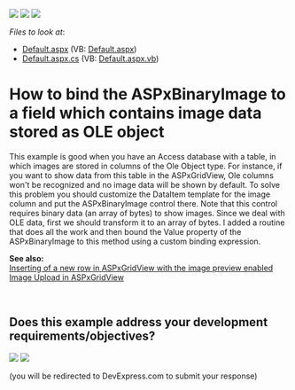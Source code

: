 <!-- default badges list -->
[![](https://img.shields.io/badge/Open_in_DevExpress_Support_Center-FF7200?style=flat-square&logo=DevExpress&logoColor=white)](https://supportcenter.devexpress.com/ticket/details/E1414)
[![](https://img.shields.io/badge/📖_How_to_use_DevExpress_Examples-e9f6fc?style=flat-square)](https://docs.devexpress.com/GeneralInformation/403183)
[![](https://img.shields.io/badge/💬_Leave_Feedback-feecdd?style=flat-square)](#does-this-example-address-your-development-requirementsobjectives)
<!-- default badges end -->
<!-- default file list -->
*Files to look at*:

* [Default.aspx](./CS/Default.aspx) (VB: [Default.aspx](./VB/Default.aspx))
* [Default.aspx.cs](./CS/Default.aspx.cs) (VB: [Default.aspx.vb](./VB/Default.aspx.vb))
<!-- default file list end -->
# How to bind the ASPxBinaryImage to a field which contains image data stored as OLE object


<p>This example is good when you have an Access database with a table, in which images are stored in columns of the Ole Object type. For instance, if you want to show data from this table in the ASPxGridView, Ole columns won't be recognized and no image data will be shown by default. To solve this problem you should customize the DataItem template for the image column and put the ASPxBinaryImage control there. Note that this control requires binary data (an array of bytes) to show images. Since we deal with OLE data, first we should  transform it to an array of bytes. I added a routine that does all the work and then bound the Value property of the ASPxBinaryImage to this method using a custom binding expression.</p><p><strong>See also:</strong><br />
<a href="https://www.devexpress.com/Support/Center/p/E2933">Inserting of a new row in ASPxGridView with the image preview enabled</a><br />
<a href="https://www.devexpress.com/Support/Center/p/E95">Image Upload in ASPxGridView</a></p>

<br/>


<!-- feedback -->
## Does this example address your development requirements/objectives?

[<img src="https://www.devexpress.com/support/examples/i/yes-button.svg"/>](https://www.devexpress.com/support/examples/survey.xml?utm_source=github&utm_campaign=asp-net-web-forms-grid-template-binaryimage-bound-to-ole-objects&~~~was_helpful=yes) [<img src="https://www.devexpress.com/support/examples/i/no-button.svg"/>](https://www.devexpress.com/support/examples/survey.xml?utm_source=github&utm_campaign=asp-net-web-forms-grid-template-binaryimage-bound-to-ole-objects&~~~was_helpful=no)

(you will be redirected to DevExpress.com to submit your response)
<!-- feedback end -->

